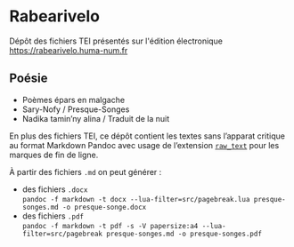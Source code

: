 # Rabearivelo

Dépôt des fichiers TEI présentés sur l'édition électronique https://rabearivelo.huma-num.fr

## Poésie 
 - Poèmes épars en malgache
 - Sary-Nofy / Presque-Songes
 - Nadika tamin’ny alina / Traduit de la nuit

En plus des fichiers TEI, ce dépôt contient les textes sans l’apparat critique au format Markdown Pandoc avec usage de l’extension [`raw_text`](https://pandoc.org/MANUAL.html#extension-raw_tex) pour les marques de fin de ligne.

À partir des fichiers `.md` on peut générer :
 - des fichiers `.docx`  
    `pandoc -f markdown -t docx --lua-filter=src/pagebreak.lua presque-songes.md -o presque-songe.docx`
 - des fichiers `.pdf`  
    `pandoc -f markdown -t pdf -s -V papersize:a4 --lua-filter=src/pagebreak presque-songes.md -o presque-songes.pdf`